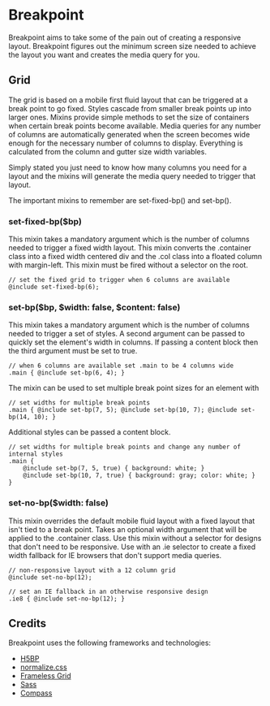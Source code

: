 # Breakpoint

Breakpoint aims to take some of the pain out of creating a
responsive layout. Breakpoint figures out the minimum screen size
needed to achieve the layout you want and creates the media
query for you.

## Grid

The grid is based on a mobile first fluid layout that can be triggered 
at a break point to go fixed. Styles cascade from smaller break 
points up into larger ones. Mixins provide simple methods to set 
the size of containers when certain break points become available. 
Media queries for any number of columns are automatically generated
when the screen becomes wide enough for the necessary number of 
columns to display. Everything is calculated from the column and 
gutter size width variables.

Simply stated you just need to know how many columns you need for a 
layout and the mixins will generate the media query needed to trigger that layout.

The important mixins to remember are set-fixed-bp() and set-bp().

### set-fixed-bp($bp)

This mixin takes a mandatory argument which is the number of 
columns needed to trigger a fixed width layout. This mixin converts 
the .container class into a fixed width centered div and the .col 
class into a floated column with margin-left. This mixin must be
fired without a selector on the root.
	
	// set the fixed grid to trigger when 6 columns are available
	@include set-fixed-bp(6);

### set-bp($bp, $width: false, $content: false)

This mixin takes a mandatory argument which is the number of columns 
needed to trigger a set of styles. A second argument can be passed to 
quickly set the element's width in columns. If passing a content block
then the third argument must be set to true.
	
	// when 6 columns are available set .main to be 4 columns wide
	.main { @include set-bp(6, 4); }
	
The mixin can be used to set multiple break point sizes for an element with
	
	// set widths for multiple break points
	.main { @include set-bp(7, 5); @include set-bp(10, 7); @include set-bp(14, 10); }

Additional styles can be passed a content block.
	
	// set widths for multiple break points and change any number of internal styles
	.main {
		@include set-bp(7, 5, true) { background: white; }
		@include set-bp(10, 7, true) { background: gray; color: white; }
	}

### set-no-bp($width: false)

This mixin overrides the default mobile fluid layout with a fixed layout that isn't tied
to a break point. Takes an optional width argument that will be applied to the .container
class. Use this mixin without a selector for designs that don't need to be responsive. Use
with an .ie selector to create a fixed width fallback for IE browsers that don't support
media queries.

	// non-responsive layout with a 12 column grid
	@include set-no-bp(12);
	
	// set an IE fallback in an otherwise responsive design
	.ie8 { @include set-no-bp(12); }
	
## Credits

Breakpoint uses the following frameworks and technologies:

* [H5BP](http://html5boilerplate.com/)
* [normalize.css](http://necolas.github.com/normalize.css/)
* [Frameless Grid](http://framelessgrid.com/)
* [Sass](http://sass-lang.com/)
* [Compass](http://compass-style.org/)